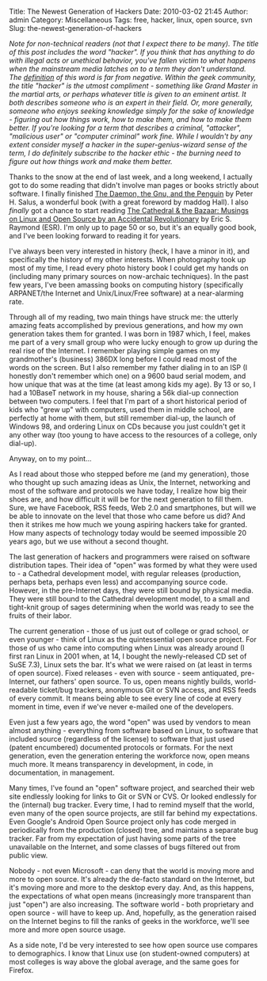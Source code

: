 Title: The Newest Generation of Hackers
Date: 2010-03-02 21:45
Author: admin
Category: Miscellaneous
Tags: free, hacker, linux, open source, svn
Slug: the-newest-generation-of-hackers

*Note for non-technical readers (not that I expect there to be many).
The title of this post includes the word "hacker". If you think that has
anything to do with illegal acts or unethical behavior, you've fallen
victim to what happens when the mainstream media latches on to a term
they don't understand. The
[definition](http://www.jasonantman.com/jargon/entry.php?id=hacker) of
this word is far from negative. Within the geek community, the title
"hacker" is the utmost compliment - something like Grand Master in the
martial arts, or perhaps whatever title is given to an eminent artist.
It both describes someone who is an expert in their field. Or, more
generally, someone who enjoys seeking knowledge simply for the sake of
knowledge - figuring out how things work, how to make them, and how to
make them better. If you're looking for a term that describes a
criminal, "attacker", "malicious user" or "computer criminal" work fine.
While I wouldn't by any extent consider myself a hacker in the
super-genius-wizard sense of the term, I do definitely subscribe to the
hacker ethic - the burning need to figure out how things work and make
them better.*

Thanks to the snow at the end of last week, and a long weekend, I
actually got to do some reading that didn't involve man pages or books
strictly about software. I finally finished [The Daemon, the Gnu, and
the
Penguin](http://www.amazon.com/Daemon-Gnu-Penguin-Peter-Salus/dp/097903423X)
by Peter H. Salus, a wonderful book (with a great foreword by maddog
Hall). I also *finally* got a chance to start reading [The Cathedral &
the Bazaar: Musings on Linux and Open Source by an Accidental
Revolutionary](http://www.amazon.com/Cathedral-Bazaar-Musings-Accidental-Revolutionary/dp/0596001088/)
by Eric S. Raymond (ESR). I'm only up to page 50 or so, but it's an
equally good book, and I've been looking forward to reading it for
years.

I've always been very interested in history (heck, I have a minor in
it), and specifically the history of my other interests. When
photography took up most of my time, I read every photo history book I
could get my hands on (including many primary sources on now-archaic
techniques). In the past few years, I've been amassing books on
computing history (specifically ARPANET/the Internet and Unix/Linux/Free
software) at a near-alarming rate.

Through all of my reading, two main things have struck me: the utterly
amazing feats accomplished by previous generations, and how my own
generation takes them for granted. I was born in 1987 which, I feel,
makes me part of a very small group who were lucky enough to grow up
during the real rise of the Internet. I remember playing simple games on
my grandmother's (business) 386DX long before I could read most of the
words on the screen. But I also remember my father dialing in to an ISP
(I honestly don't remember which one) on a 9600 baud serial modem, and
how unique that was at the time (at least among kids my age). By 13 or
so, I had a 10BaseT network in my house, sharing a 56k dial-up
connection between two computers. I feel that I'm part of a short
historical period of kids who "grew up" with computers, used them in
middle school, are perfectly at home with them, but still remember
dial-up, the launch of Windows 98, and ordering Linux on CDs because you
just couldn't get it any other way (too young to have access to the
resources of a college, only dial-up).

Anyway, on to my point...

As I read about those who stepped before me (and my generation), those
who thought up such amazing ideas as Unix, the Internet, networking and
most of the software and protocols we have today, I realize how big
their shoes are, and how difficult it will be for the next generation to
fill them. Sure, we have Facebook, RSS feeds, Web 2.0 and smartphones,
but will we be able to innovate on the level that those who came before
us did? And then it strikes me how much we young aspiring hackers take
for granted. How many aspects of technology today would be seemed
impossible 20 years ago, but we use without a second thought.

The last generation of hackers and programmers were raised on software
distribution tapes. Their idea of "open" was formed by what they were
used to - a Cathedral development model, with regular releases
(production, perhaps beta, perhaps even less) and accompanying source
code. However, in the pre-Internet days, they were still bound by
physical media. They were still bound to the Cathedral development
model, to a small and tight-knit group of sages determining when the
world was ready to see the fruits of their labor.

The current generation - those of us just out of college or grad school,
or even younger - think of Linux as the quintessential open source
project. For those of us who came into computing when Linux was already
around (I first ran Linux in 2001 when, at 14, I bought the
newly-released CD set of SuSE 7.3), Linux sets the bar. It's what we
were raised on (at least in terms of open source). Fixed releases - even
with source - seem antiquated, pre-Internet, our fathers' open source.
To us, open means nightly builds, world-readable ticket/bug trackers,
anonymous Git or SVN access, and RSS feeds of every commit. It means
being able to see every line of code at every moment in time, even if
we've never e-mailed one of the developers.

Even just a few years ago, the word "open" was used by vendors to mean
almost anything - everything from software based on Linux, to software
that included source (regardless of the license) to software that just
used (patent encumbered) documented protocols or formats. For the next
generation, even the generation entering the workforce now, open means
much more. It means transparency in development, in code, in
documentation, in management.

Many times, I've found an "open" software project, and searched their
web site endlessly looking for links to Git or SVN or CVS. Or looked
endlessly for the (internal) bug tracker. Every time, I had to remind
myself that the world, even many of the open source projects, are still
far behind my expectations. Even Google's Android Open Source project
only has code merged in periodically from the production (closed) tree,
and maintains a separate bug tracker. Far from my expectation of just
having some parts of the tree unavailable on the Internet, and some
classes of bugs filtered out from public view.

Nobody - not even Microsoft - can deny that the world is moving more and
more to open source. It's already the de-facto standard on the Internet,
but it's moving more and more to the desktop every day. And, as this
happens, the expectations of what open means (increasingly more
transparent than just "open") are also increasing. The software world -
both proprietary and open source - will have to keep up. And, hopefully,
as the generation raised on the Internet begins to fill the ranks of
geeks in the workforce, we'll see more and more open source usage.

As a side note, I'd be very interested to see how open source use
compares to demographics. I know that Linux use (on student-owned
computers) at most colleges is way above the global average, and the
same goes for Firefox.
